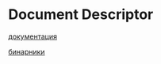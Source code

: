# Document Descriptor
[документация](https://round-packet-9d2.notion.site/0790b8c59e764d2bae06763425c75bf1?pvs=4) 

[бинарники](https://drive.google.com/drive/folders/1WFJ6dU6mgFtAPI8dZBwmG5eLAnVMWmls?usp=sharing)